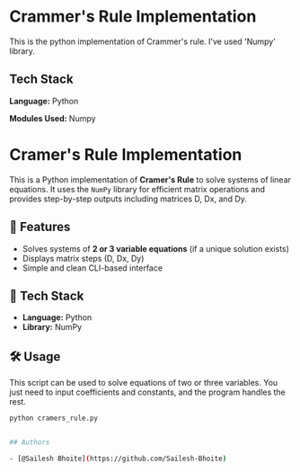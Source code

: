 
# Crammer's Rule Implementation

This is the python implementation of Crammer's rule. I've used 'Numpy' library.
## Tech Stack

**Language:** Python

**Modules Used:** Numpy

# Cramer's Rule Implementation

This is a Python implementation of **Cramer's Rule** to solve systems of linear equations. It uses the `NumPy` library for efficient matrix operations and provides step-by-step outputs including matrices D, Dx, and Dy.

## 🧮 Features

- Solves systems of **2 or 3 variable equations** (if a unique solution exists)
- Displays matrix steps (D, Dx, Dy)
- Simple and clean CLI-based interface

## 🚀 Tech Stack

- **Language:** Python
- **Library:** NumPy

## 🛠️ Usage

This script can be used to solve equations of two or three variables. You just need to input coefficients and constants, and the program handles the rest.

```bash
python cramers_rule.py


## Authors

- [@Sailesh Bhoite](https://github.com/Sailesh-Bhoite)

